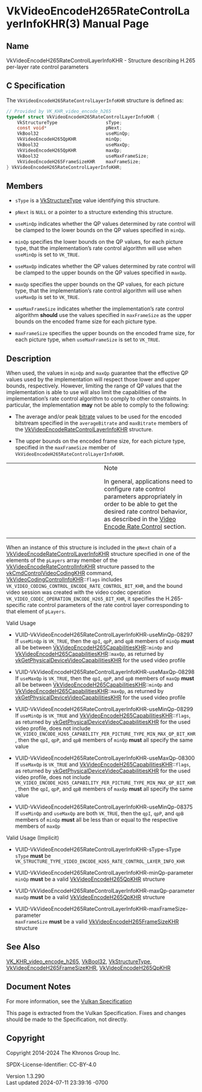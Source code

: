 # VkVideoEncodeH265RateControlLayerInfoKHR(3) Manual Page

## Name

VkVideoEncodeH265RateControlLayerInfoKHR - Structure describing H.265
per-layer rate control parameters



## <a href="#_c_specification" class="anchor"></a>C Specification

The `VkVideoEncodeH265RateControlLayerInfoKHR` structure is defined as:

``` c
// Provided by VK_KHR_video_encode_h265
typedef struct VkVideoEncodeH265RateControlLayerInfoKHR {
    VkStructureType                  sType;
    const void*                      pNext;
    VkBool32                         useMinQp;
    VkVideoEncodeH265QpKHR           minQp;
    VkBool32                         useMaxQp;
    VkVideoEncodeH265QpKHR           maxQp;
    VkBool32                         useMaxFrameSize;
    VkVideoEncodeH265FrameSizeKHR    maxFrameSize;
} VkVideoEncodeH265RateControlLayerInfoKHR;
```

## <a href="#_members" class="anchor"></a>Members

- `sType` is a [VkStructureType](https://registry.khronos.org/vulkan/specs/1.3-extensions/man/html/VkStructureType.html) value identifying
  this structure.

- `pNext` is `NULL` or a pointer to a structure extending this
  structure.

- `useMinQp` indicates whether the QP values determined by rate control
  will be clamped to the lower bounds on the QP values specified in
  `minQp`.

- `minQp` specifies the lower bounds on the QP values, for each picture
  type, that the implementation’s rate control algorithm will use when
  `useMinQp` is set to `VK_TRUE`.

- `useMaxQp` indicates whether the QP values determined by rate control
  will be clamped to the upper bounds on the QP values specified in
  `maxQp`.

- `maxQp` specifies the upper bounds on the QP values, for each picture
  type, that the implementation’s rate control algorithm will use when
  `useMaxQp` is set to `VK_TRUE`.

- `useMaxFrameSize` indicates whether the implementation’s rate control
  algorithm **should** use the values specified in `maxFrameSize` as the
  upper bounds on the encoded frame size for each picture type.

- `maxFrameSize` specifies the upper bounds on the encoded frame size,
  for each picture type, when `useMaxFrameSize` is set to `VK_TRUE`.

## <a href="#_description" class="anchor"></a>Description

When used, the values in `minQp` and `maxQp` guarantee that the
effective QP values used by the implementation will respect those lower
and upper bounds, respectively. However, limiting the range of QP values
that the implementation is able to use will also limit the capabilities
of the implementation’s rate control algorithm to comply to other
constraints. In particular, the implementation **may** not be able to
comply to the following:

- The average and/or peak <a
  href="https://registry.khronos.org/vulkan/specs/1.3-extensions/html/vkspec.html#encode-bitrate"
  target="_blank" rel="noopener">bitrate</a> values to be used for the
  encoded bitstream specified in the `averageBitrate` and `maxBitrate`
  members of the
  [VkVideoEncodeRateControlLayerInfoKHR](https://registry.khronos.org/vulkan/specs/1.3-extensions/man/html/VkVideoEncodeRateControlLayerInfoKHR.html)
  structure.

- The upper bounds on the encoded frame size, for each picture type,
  specified in the `maxFrameSize` member of
  `VkVideoEncodeH265RateControlLayerInfoKHR`.

<table>
<colgroup>
<col style="width: 50%" />
<col style="width: 50%" />
</colgroup>
<tbody>
<tr>
<td class="icon"><em></em></td>
<td class="content">Note
<p>In general, applications need to configure rate control parameters
appropriately in order to be able to get the desired rate control
behavior, as described in the <a
href="https://registry.khronos.org/vulkan/specs/1.3-extensions/html/vkspec.html#encode-rate-control"
target="_blank" rel="noopener">Video Encode Rate Control</a>
section.</p></td>
</tr>
</tbody>
</table>

When an instance of this structure is included in the `pNext` chain of a
[VkVideoEncodeRateControlLayerInfoKHR](https://registry.khronos.org/vulkan/specs/1.3-extensions/man/html/VkVideoEncodeRateControlLayerInfoKHR.html)
structure specified in one of the elements of the `pLayers` array member
of the
[VkVideoEncodeRateControlInfoKHR](https://registry.khronos.org/vulkan/specs/1.3-extensions/man/html/VkVideoEncodeRateControlInfoKHR.html)
structure passed to the
[vkCmdControlVideoCodingKHR](https://registry.khronos.org/vulkan/specs/1.3-extensions/man/html/vkCmdControlVideoCodingKHR.html) command,
[VkVideoCodingControlInfoKHR](https://registry.khronos.org/vulkan/specs/1.3-extensions/man/html/VkVideoCodingControlInfoKHR.html)::`flags`
includes `VK_VIDEO_CODING_CONTROL_ENCODE_RATE_CONTROL_BIT_KHR`, and the
bound video session was created with the video codec operation
`VK_VIDEO_CODEC_OPERATION_ENCODE_H265_BIT_KHR`, it specifies the
H.265-specific rate control parameters of the rate control layer
corresponding to that element of `pLayers`.

Valid Usage

- <a href="#VUID-VkVideoEncodeH265RateControlLayerInfoKHR-useMinQp-08297"
  id="VUID-VkVideoEncodeH265RateControlLayerInfoKHR-useMinQp-08297"></a>
  VUID-VkVideoEncodeH265RateControlLayerInfoKHR-useMinQp-08297  
  If `useMinQp` is `VK_TRUE`, then the `qpI`, `qpP`, and `qpB` members
  of `minQp` **must** all be between
  [VkVideoEncodeH265CapabilitiesKHR](https://registry.khronos.org/vulkan/specs/1.3-extensions/man/html/VkVideoEncodeH265CapabilitiesKHR.html)::`minQp`
  and
  [VkVideoEncodeH265CapabilitiesKHR](https://registry.khronos.org/vulkan/specs/1.3-extensions/man/html/VkVideoEncodeH265CapabilitiesKHR.html)::`maxQp`,
  as returned by
  [vkGetPhysicalDeviceVideoCapabilitiesKHR](https://registry.khronos.org/vulkan/specs/1.3-extensions/man/html/vkGetPhysicalDeviceVideoCapabilitiesKHR.html)
  for the used video profile

- <a href="#VUID-VkVideoEncodeH265RateControlLayerInfoKHR-useMaxQp-08298"
  id="VUID-VkVideoEncodeH265RateControlLayerInfoKHR-useMaxQp-08298"></a>
  VUID-VkVideoEncodeH265RateControlLayerInfoKHR-useMaxQp-08298  
  If `useMaxQp` is `VK_TRUE`, then the `qpI`, `qpP`, and `qpB` members
  of `maxQp` **must** all be between
  [VkVideoEncodeH265CapabilitiesKHR](https://registry.khronos.org/vulkan/specs/1.3-extensions/man/html/VkVideoEncodeH265CapabilitiesKHR.html)::`minQp`
  and
  [VkVideoEncodeH265CapabilitiesKHR](https://registry.khronos.org/vulkan/specs/1.3-extensions/man/html/VkVideoEncodeH265CapabilitiesKHR.html)::`maxQp`,
  as returned by
  [vkGetPhysicalDeviceVideoCapabilitiesKHR](https://registry.khronos.org/vulkan/specs/1.3-extensions/man/html/vkGetPhysicalDeviceVideoCapabilitiesKHR.html)
  for the used video profile

- <a href="#VUID-VkVideoEncodeH265RateControlLayerInfoKHR-useMinQp-08299"
  id="VUID-VkVideoEncodeH265RateControlLayerInfoKHR-useMinQp-08299"></a>
  VUID-VkVideoEncodeH265RateControlLayerInfoKHR-useMinQp-08299  
  If `useMinQp` is `VK_TRUE` and
  [VkVideoEncodeH265CapabilitiesKHR](https://registry.khronos.org/vulkan/specs/1.3-extensions/man/html/VkVideoEncodeH265CapabilitiesKHR.html)::`flags`,
  as returned by
  [vkGetPhysicalDeviceVideoCapabilitiesKHR](https://registry.khronos.org/vulkan/specs/1.3-extensions/man/html/vkGetPhysicalDeviceVideoCapabilitiesKHR.html)
  for the used video profile, does not include
  `VK_VIDEO_ENCODE_H265_CAPABILITY_PER_PICTURE_TYPE_MIN_MAX_QP_BIT_KHR`,
  then the `qpI`, `qpP`, and `qpB` members of `minQp` **must** all
  specify the same value

- <a href="#VUID-VkVideoEncodeH265RateControlLayerInfoKHR-useMaxQp-08300"
  id="VUID-VkVideoEncodeH265RateControlLayerInfoKHR-useMaxQp-08300"></a>
  VUID-VkVideoEncodeH265RateControlLayerInfoKHR-useMaxQp-08300  
  If `useMaxQp` is `VK_TRUE` and
  [VkVideoEncodeH265CapabilitiesKHR](https://registry.khronos.org/vulkan/specs/1.3-extensions/man/html/VkVideoEncodeH265CapabilitiesKHR.html)::`flags`,
  as returned by
  [vkGetPhysicalDeviceVideoCapabilitiesKHR](https://registry.khronos.org/vulkan/specs/1.3-extensions/man/html/vkGetPhysicalDeviceVideoCapabilitiesKHR.html)
  for the used video profile, does not include
  `VK_VIDEO_ENCODE_H265_CAPABILITY_PER_PICTURE_TYPE_MIN_MAX_QP_BIT_KHR`,
  then the `qpI`, `qpP`, and `qpB` members of `maxQp` **must** all
  specify the same value

- <a href="#VUID-VkVideoEncodeH265RateControlLayerInfoKHR-useMinQp-08375"
  id="VUID-VkVideoEncodeH265RateControlLayerInfoKHR-useMinQp-08375"></a>
  VUID-VkVideoEncodeH265RateControlLayerInfoKHR-useMinQp-08375  
  If `useMinQp` and `useMaxQp` are both `VK_TRUE`, then the `qpI`,
  `qpP`, and `qpB` members of `minQp` **must** all be less than or equal
  to the respective members of `maxQp`

Valid Usage (Implicit)

- <a href="#VUID-VkVideoEncodeH265RateControlLayerInfoKHR-sType-sType"
  id="VUID-VkVideoEncodeH265RateControlLayerInfoKHR-sType-sType"></a>
  VUID-VkVideoEncodeH265RateControlLayerInfoKHR-sType-sType  
  `sType` **must** be
  `VK_STRUCTURE_TYPE_VIDEO_ENCODE_H265_RATE_CONTROL_LAYER_INFO_KHR`

- <a href="#VUID-VkVideoEncodeH265RateControlLayerInfoKHR-minQp-parameter"
  id="VUID-VkVideoEncodeH265RateControlLayerInfoKHR-minQp-parameter"></a>
  VUID-VkVideoEncodeH265RateControlLayerInfoKHR-minQp-parameter  
  `minQp` **must** be a valid
  [VkVideoEncodeH265QpKHR](https://registry.khronos.org/vulkan/specs/1.3-extensions/man/html/VkVideoEncodeH265QpKHR.html) structure

- <a href="#VUID-VkVideoEncodeH265RateControlLayerInfoKHR-maxQp-parameter"
  id="VUID-VkVideoEncodeH265RateControlLayerInfoKHR-maxQp-parameter"></a>
  VUID-VkVideoEncodeH265RateControlLayerInfoKHR-maxQp-parameter  
  `maxQp` **must** be a valid
  [VkVideoEncodeH265QpKHR](https://registry.khronos.org/vulkan/specs/1.3-extensions/man/html/VkVideoEncodeH265QpKHR.html) structure

- <a
  href="#VUID-VkVideoEncodeH265RateControlLayerInfoKHR-maxFrameSize-parameter"
  id="VUID-VkVideoEncodeH265RateControlLayerInfoKHR-maxFrameSize-parameter"></a>
  VUID-VkVideoEncodeH265RateControlLayerInfoKHR-maxFrameSize-parameter  
  `maxFrameSize` **must** be a valid
  [VkVideoEncodeH265FrameSizeKHR](https://registry.khronos.org/vulkan/specs/1.3-extensions/man/html/VkVideoEncodeH265FrameSizeKHR.html)
  structure

## <a href="#_see_also" class="anchor"></a>See Also

[VK_KHR_video_encode_h265](https://registry.khronos.org/vulkan/specs/1.3-extensions/man/html/VK_KHR_video_encode_h265.html),
[VkBool32](https://registry.khronos.org/vulkan/specs/1.3-extensions/man/html/VkBool32.html), [VkStructureType](https://registry.khronos.org/vulkan/specs/1.3-extensions/man/html/VkStructureType.html),
[VkVideoEncodeH265FrameSizeKHR](https://registry.khronos.org/vulkan/specs/1.3-extensions/man/html/VkVideoEncodeH265FrameSizeKHR.html),
[VkVideoEncodeH265QpKHR](https://registry.khronos.org/vulkan/specs/1.3-extensions/man/html/VkVideoEncodeH265QpKHR.html)

## <a href="#_document_notes" class="anchor"></a>Document Notes

For more information, see the <a
href="https://registry.khronos.org/vulkan/specs/1.3-extensions/html/vkspec.html#VkVideoEncodeH265RateControlLayerInfoKHR"
target="_blank" rel="noopener">Vulkan Specification</a>

This page is extracted from the Vulkan Specification. Fixes and changes
should be made to the Specification, not directly.

## <a href="#_copyright" class="anchor"></a>Copyright

Copyright 2014-2024 The Khronos Group Inc.

SPDX-License-Identifier: CC-BY-4.0

Version 1.3.290  
Last updated 2024-07-11 23:39:16 -0700
